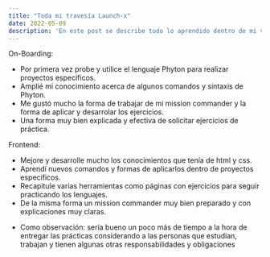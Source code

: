```yaml
---
title: "Toda mi travesía Launch-x"
date: 2022-05-09
description: 'En este post se describe todo lo aprendido dentro de mi viaje en Launch-x'
---
```


On-Boarding:
* Por primera vez probe y utilice el lenguaje Phyton para realizar proyectos especificos.
* Amplié mi conocimiento acerca de algunos comandos y sintaxis de Phyton.
* Me gustó mucho la forma de trabajar de mi mission commander y la forma de aplicar y desarrolar los ejercicios.
* Una forma muy bien explicada y efectiva de solicitar ejercicios de práctica.

Frontend:
* Mejore y desarrolle mucho los conocimientos que tenía de html y css.
* Aprendí nuevos comandos y formas de aplicarlos dentro de proyectos especificos.
* Recapitule varias herramientas como páginas con ejercicios para seguir practicando los lenguajes.
* De la misma forma un mission commander muy bien preparado y con explicaciones muy claras.
- Como observación: sería bueno un poco más de tiempo a la hora de entregar las prácticas considerando a las personas que estudian,
trabajan y tienen algunas otras responsabilidades y obligaciones 
